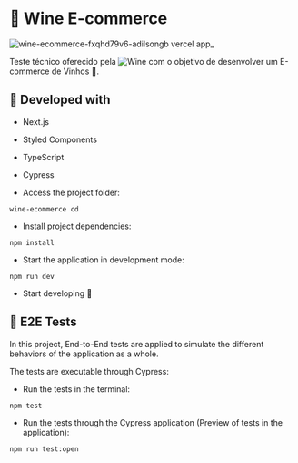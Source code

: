 # 🍷 Wine E-commerce

![wine-ecommerce-fxqhd79v6-adilsongb vercel app_](https://user-images.githubusercontent.com/47402835/173388660-2f631cae-be6a-4b2f-b68b-fc15fbfc6cb3.png)

Teste técnico oferecido pela ![Wine](https://www.wine.com.br/) com o objetivo de desenvolver um E-commerce de Vinhos 🍷.

## 🧰 Developed with
  
  - Next.js
  - Styled Components
  - TypeScript
  - Cypress

  - Access the project folder:
  ```
  wine-ecommerce cd
  ```
  
  - Install project dependencies:
  ```
  npm install
  ```

  - Start the application in development mode:
  ```
  npm run dev
  ```
  
  - Start developing 🙂

## 🧪 E2E Tests

In this project, End-to-End tests are applied to simulate the different behaviors of the application as a whole.

The tests are executable through Cypress:

  - Run the tests in the terminal:
  ```
  npm test
  ```
  
  - Run the tests through the Cypress application (Preview of tests in the application):
  ```
  npm run test:open
  ```